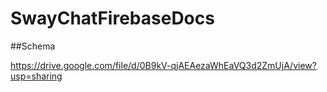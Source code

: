 SwayChatFirebaseDocs
====================

##Schema

https://drive.google.com/file/d/0B9kV-qjAEAezaWhEaVQ3d2ZmUjA/view?usp=sharing




















